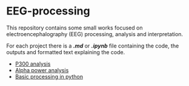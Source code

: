 # EEG-processing
This repository contains some small works focused on electroencephalography (EEG) processing, analysis and interpretation. 

For each project there is a _**.md**_ or _**.ipynb**_ file containing the code, the outputs and formatted text explaining the code. 
- [P300 analysis](https://github.com/marcellosicbaldi/EEG-processing/tree/main/P300-oddball)
- [Alpha power analysis](https://github.com/marcellosicbaldi/EEG-processing/tree/main/rest-task-rest)
- [Basic processing in python](https://github.com/marcellosicbaldi/EEG-processing/blob/main/EEG_filtering.ipynb)
